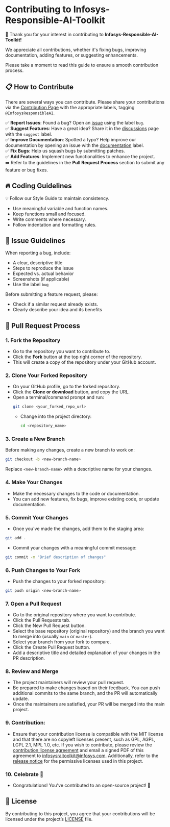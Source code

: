 # Contributing to Infosys-Responsible-AI-Toolkit

🎉 Thank you for your interest in contributing to **Infosys-Responsible-AI-Toolkit!**

We appreciate all contributions, whether it's fixing bugs, improving documentation, adding features, or suggesting enhancements.  

Please take a moment to read this guide to ensure a smooth contribution process.  


## 📋 How to Contribute  

There are several ways you can contribute. Please share your contributions via the [Contribution Page](https://github.com/Infosys/Infosys-Responsible-AI-Toolkit/issues) with the appropriate labels, tagging `@InfosysResponsibleAI`.

✅ **Report Issues**: Found a bug? Open an [issue](https://github.com/Infosys/Infosys-Responsible-AI-Toolkit/issues) using the label `bug`.  
✅ **Suggest Features**: Have a great idea? Share it in the [discussions](https://github.com/Infosys/Infosys-Responsible-AI-Toolkit/discussions) page with the `suggest` label.  
✅ **Improve Documentation**: Spotted a typo? Help improve our documentation by opening an issue with the [documentation](https://github.com/Infosys/Infosys-Responsible-AI-Toolkit/issues) label.   
✅ **Fix Bugs**: Help us squash bugs by submitting patches.  
✅ **Add Features**: Implement new functionalities to enhance the project.  
➡️ Refer to the guidelines in the **Pull Request Process** section to submit any feature or bug fixes.  

## 🔥 Coding Guidelines
💡 Follow our Style Guide to maintain consistency.

- Use meaningful variable and function names.
- Keep functions small and focused.
- Write comments where necessary.
- Follow indentation and formatting rules.

## 📝 Issue Guidelines

 When reporting a bug, include:

- A clear, descriptive title
- Steps to reproduce the issue
- Expected vs. actual behavior
- Screenshots (if applicable)
- Use the label `bug`

 Before submitting a feature request, please:

- Check if a similar request already exists.
- Clearly describe your idea and its benefits

## 🔄 Pull Request Process
### 1. Fork the Repository
- Go to the repository you want to contribute to.
- Click the **Fork** button at the top right corner of the repository.
- This will create a copy of the repository under your GitHub account.

### 2. Clone Your Forked Repository
- On your GitHub profile, go to the forked repository.
- Click the **Clone or download** button, and copy the URL.
- Open a terminal/command prompt and run:
  ```bash
  git clone <your_forked_repo_url>
  ```
  - Change into the project directory:
    ```bash
    cd <repository_name>
    ```

### 3. Create a New Branch
Before making any changes, create a new branch to work on:

```bash
git checkout -b <new-branch-name>
```
Replace `<new-branch-name>` with a descriptive name for your changes.

### 4. Make Your Changes
- Make the necessary changes to the code or documentation.
- You can add new features, fix bugs, improve existing code, or update documentation.

### 5. Commit Your Changes
- Once you've made the changes, add them to the staging area:
```bash
git add .
```
- Commit your changes with a meaningful commit message:
```bash
git commit -m "Brief description of changes"
```

### 6. Push Changes to Your Fork
- Push the changes to your forked repository:
```bash
git push origin <new-branch-name>
```

### 7. Open a Pull Request
- Go to the original repository where you want to contribute.
- Click the Pull Requests tab.
- Click the New Pull Request button.
- Select the base repository (original repository) and the branch you want to merge into (usually `main` or `master`).
- Select your branch from your fork to compare.
- Click the Create Pull Request button.
- Add a descriptive title and detailed explanation of your changes in the PR description.

### 8. Review and Merge
- The project maintainers will review your pull request.
- Be prepared to make changes based on their feedback. You can push additional commits to the same branch, and the PR will automatically update.
- Once the maintainers are satisfied, your PR will be merged into the main project.

### 9. Contribution:
 - Ensure that your contribution license is compatible with the MIT license and that there are no copyleft licenses present, such as GPL, AGPL, LGPL 2.1, MPL 1.0, etc. 
   If you wish to contribute, please review the [contribution license agreement](https://github.com/salus-rai/Salus/blob/main/Contribution%20License%20Agreement.docx) and email a signed PDF of this agreement to infosysraitoolkit@infosys.com. Additionally, 
   refer to the [release notice](https://github.com/salus-rai/Salus/blob/main/Release%20Notice.docx) for the permissive licenses used in this project.
  
### 10. Celebrate 🎉
- Congratulations! You've contributed to an open-source project! 🎉

## 📜 License

By contributing to this project, you agree that your contributions will be licensed under the project’s [LICENSE](https://github.com/salus-rai/Salus/blob/main/LICENSE) file.
